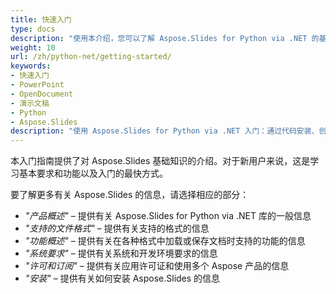 ```yaml
---
title: 快速入门
type: docs
description: "使用本介绍，您可以了解 Aspose.Slides for Python via .NET 的基本知识，从而开始实现 Aspose.Slides 为您的业务带来的价值。"
weight: 10
url: /zh/python-net/getting-started/
keywords:
- 快速入门
- PowerPoint
- OpenDocument
- 演示文稿
- Python
- Aspose.Slides
description: "使用 Aspose.Slides for Python via .NET 入门：通过代码安装、创建、编辑和转换演示文稿——支持 PowerPoint 和 OpenDocument 格式。"
---
```


本入门指南提供了对 Aspose.Slides 基础知识的介绍。对于新用户来说，这是学习基本要求和功能以及入门的最快方式。

要了解更多有关 Aspose.Slides 的信息，请选择相应的部分：

- *"产品概述"* – 提供有关 Aspose.Slides for Python via .NET 库的一般信息
- *"支持的文件格式"* – 提供有关支持的格式的信息
- *"功能概述"* – 提供有关在各种格式中加载或保存文档时支持的功能的信息
- *"系统要求"* – 提供有关系统和开发环境要求的信息
- *"许可和订阅"* – 提供有关应用许可证和使用多个 Aspose 产品的信息
- *"安装"* – 提供有关如何安装 Aspose.Slides 的信息